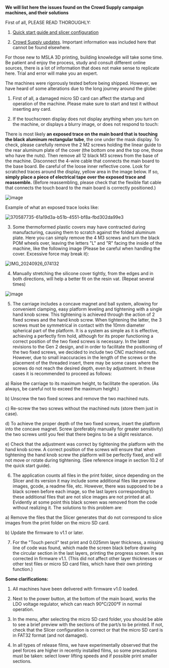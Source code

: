 **We will list here the issues found on the Crowd Supply campaign machines, and their solutions**

First of all, PLEASE READ THOROUGHLY:

1) [Quick start guide and slicer configuration](https://github.com/Lite3DP/Lite3DP-Gen-2/tree/main/Gen%202%20-%20Quick%20Start%20Guide)

2) [Crowd Supply updates](https://www.crowdsupply.com/lite3dp/lite3dp-gen-2/updates). Important information was included here that cannot be found elsewhere.

For those new to MSLA 3D printing, building knowledge will take some time. Be patient and enjoy the process, study and consult different online sources, there is a lot of information that does not make sense to replicate here. Trial and error will make you an expert.

The machines were rigorously tested before being shipped. However, we have heard of some alterations due to the long journey around the globe:

1) First of all, a damaged micro SD card can affect the startup and operation of the machine. Please make sure to start and test it without inserting any card.

2) If the touchscreen display does not display anything when you turn on the machine, or displays a blurry image, or does not respond to touch:

There is most likely **an exposed trace on the main board that is touching the black aluminum rectangular tube**, the one under the mask display. To check, please carefully remove the 2 M2 screws holding the linear guide to the rear aluminum plate of the cover (the bottom one and the top one, those who have the nuts). Then remove all 12 black M3 screws from the base of the machine. Disconnect the 4-wire cable that connects the main board to the base board. Be careful of the loose inner reflective cone. Look for scratched traces around the display, yellow area in the image below. If so, **simply place a piece of electrical tape over the exposed trace and reassemble.** (Before reassembling, please check that the flexible flat cable that connects the touch board to the main board is correctly positioned.) 

![image](https://github.com/user-attachments/assets/bdaee06c-19ef-478f-b6a8-3973f620e76d)

Example of what an exposed trace looks like:

![370587735-61a19d3a-b51b-4551-bf8a-fbd302da99e3](https://github.com/user-attachments/assets/1c40bf3e-3446-4f5a-a473-d0db40d9e2e6)


3) Some thermoformed plastic covers may have contracted during manufacturing, causing them to scratch against the folded aluminum plate. Here you can simply remove the 4 M3 screws and turn the black POM wheels over, leaving the letters "L" and "R" facing the inside of the machine, like the following image (Please be careful when handling the cover. Excessive force may break it):

![IMG_20240926_074132](https://github.com/user-attachments/assets/6bf5756a-f067-475d-871a-aac65bc21569)


4) Manually stretching the silicone cover tightly, from the edges and in both directions, will help a better fit on the resin vat. (Repeat several times)

![image](https://github.com/user-attachments/assets/8ee62d7b-7d2d-41ad-ad7d-cb174affc913)


5) The carriage includes a concave magnet and ball system, allowing for convenient clamping, easy platform leveling and tightening with a single hand knob screw. This tightening is achieved through the action of 2 fixed screws and the hand knob screw. When tightening the latter, the 3 screws must be symmetrical in contact with the 10mm diameter spherical part of the platform. It is a system as simple as it is effective, achieving a perfectly firm hold, although for its proper functioning a correct position of the two fixed screws is necessary.
In the latest revisions to the Gen 2 design, and in order to facilitate the positioning of the two fixed screws, we decided to include two CNC machined nuts. However, due to small inaccuracies in the length of the screws or the placement of the threaded insert, there may be some cases where the screws do not reach the desired depth, even by adjustment. In these cases it is recommended to proceed as follows:

a) Raise the carriage to its maximum height, to facilitate the operation. (As always, be careful not to exceed the maximum height.)

b) Unscrew the two fixed screws and remove the two machined nuts.

c) Re-screw the two screws without the machined nuts (store them just in case).

d) To achieve the proper depth of the two fixed screws, insert the platform into the concave magnet. Screw (preferably manually for greater sensitivity) the two screws until you feel that there begins to be a slight resistance.

e) Check that the adjustment was correct by tightening the platform with the hand knob screw. A correct position of the screws will ensure that when tightening the hand knob screw the platform will be perfectly fixed, and will not move or rotate during tightening. (See reference image in section 10.2 of the quick start guide).


6) The application counts all files in the print folder, since depending on the Slicer and its version it may include some additional files like preview images, gcode, a readme file, etc. However, there was supposed to be a black screen before each image, so the last layers corresponding to these additional files that are not slice images are not printed at all. Evidently at some point this black screen was removed from the code without realizing it. The solutions to this problem are:
   
a) Remove the files that the Slicer generates that do not correspond to slice images from the print folder on the micro SD card.

b) Update the firmware to v1.1 or later.


7) For the "Touch pencil" test print and 0.025mm layer thickness, a missing line of code was found, which made the screen black before drawing the circular section in the last layers, printing the progress screen. It was corrected in firmware v1.1. (This did not affect other layer thicknesses or other test files or micro SD card files, which have their own printing function.)


**Some clarifications:**

1) All machines have been delivered with firmware v1.0 loaded.

2) Next to the power button, at the bottom of the main board, works the LDO voltage regulator, which can reach 90°C/200°F in normal operation.

3) In the menu, after selecting the micro SD card folder, you should be able to see a brief preview with the sections of the part/s to be printed. If not, check that the Slicer configuration is correct or that the micro SD card is in FAT32 format (and not damaged).

4) In all types of release films, we have experimentally observed that the peel forces are higher in recently installed films, so some precautions must be taken: select lower lifting speeds and if possible print smaller sections.

